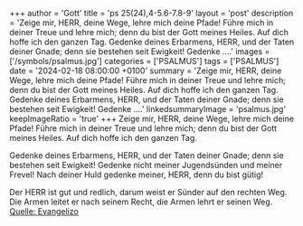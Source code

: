 +++
author = 'Gott'
title = 'ps 25(24),4-5.6-7.8-9'
layout = 'post'
description = 'Zeige mir, HERR, deine Wege,  lehre mich deine Pfade! Führe mich in deiner Treue und lehre mich;  denn du bist der Gott meines Heiles.  Auf dich hoffe ich den ganzen Tag.  Gedenke deines Erbarmens, HERR,  und der Taten deiner Gnade;  denn sie bestehen seit Ewigkeit! Gedenke ....'
images = ['/symbols/psalmus.jpg']
categories = ['PSALMUS']
tags = ['PSALMUS']
date = '2024-02-18 08:00:00 +0100'
summary = 'Zeige mir, HERR, deine Wege,  lehre mich deine Pfade! Führe mich in deiner Treue und lehre mich;  denn du bist der Gott meines Heiles.  Auf dich hoffe ich den ganzen Tag.  Gedenke deines Erbarmens, HERR,  und der Taten deiner Gnade;  denn sie bestehen seit Ewigkeit! Gedenke ....'
linkedsummaryImage = 'psalmus.jpg'
keepImageRatio = 'true'
+++
Zeige mir, HERR, deine Wege, 
lehre mich deine Pfade!
Führe mich in deiner Treue und lehre mich; 
denn du bist der Gott meines Heiles. 
Auf dich hoffe ich den ganzen Tag.

Gedenke deines Erbarmens, HERR, 
und der Taten deiner Gnade; 
denn sie bestehen seit Ewigkeit!
Gedenke nicht meiner Jugendsünden und meiner Frevel! 
Nach deiner Huld gedenke meiner, HERR, denn du bist gütig!

Der HERR ist gut und redlich, 
darum weist er Sünder auf den rechten Weg.<!--more-->
Die Armen leitet er nach seinem Recht, 
die Armen lehrt er seinen Weg.<br> [Quelle: Evangelizo](https://evangeliumtagfuertag.org/DE/gospel)